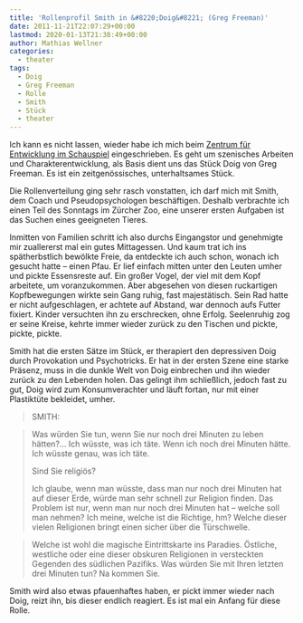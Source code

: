 ```yaml
---
title: 'Rollenprofil Smith in &#8220;Doig&#8221; (Greg Freeman)'
date: 2011-11-21T22:07:29+00:00
lastmod: 2020-01-13T21:38:49+00:00
author: Mathias Wellner
categories:
  - theater
tags:
  - Doig
  - Greg Freeman
  - Rolle
  - Smith
  - Stück
  - theater
---
```

Ich kann es nicht lassen, wieder habe ich mich beim [Zentrum für Entwicklung im Schauspiel](http://www.zes-info.ch/ZES/ZES.html) eingeschrieben. Es geht um szenisches Arbeiten und Charakterentwicklung, als Basis dient uns das Stück Doig von Greg Freeman. Es ist ein zeitgenössisches, unterhaltsames Stück. 

Die Rollenverteilung ging sehr rasch vonstatten, ich darf mich mit Smith, dem Coach und Pseudopsychologen beschäftigen. Deshalb verbrachte ich einen Teil des Sonntags im Zürcher Zoo, eine unserer ersten Aufgaben ist das Suchen eines geeigneten Tieres. 

Inmitten von Familien schritt ich also durchs Eingangstor und genehmigte mir zuallererst mal ein gutes Mittagessen. Und kaum trat ich ins spätherbstlich bewölkte Freie, da entdeckte ich auch schon, wonach ich gesucht hatte &ndash; einen Pfau. Er lief einfach mitten unter den Leuten umher und pickte Essensreste auf. Ein großer Vogel, der viel mit dem Kopf arbeitete, um voranzukommen. Aber abgesehen von diesen ruckartigen Kopfbewegungen wirkte sein Gang ruhig, fast majestätisch. Sein Rad hatte er nicht aufgeschlagen, er achtete auf Abstand, war dennoch aufs Futter fixiert. Kinder versuchten ihn zu erschrecken, ohne Erfolg. Seelenruhig zog er seine Kreise, kehrte immer wieder zurück zu den Tischen und pickte, pickte, pickte. 

Smith hat die ersten Sätze im Stück, er therapiert den depressiven Doig durch Provokation und Psychotricks. Er hat in der ersten Szene eine starke Präsenz, muss in die dunkle Welt von Doig einbrechen und ihn wieder zurück zu den Lebenden holen. Das gelingt ihm schließlich, jedoch fast zu gut, Doig wird zum Konsumverachter und läuft fortan, nur mit einer Plastiktüte bekleidet, umher. 

> SMITH:
  
> Was würden Sie tun, wenn Sie nur noch drei Minuten zu leben hätten?&#8230; Ich wüsste, was ich täte. Wenn ich noch drei Minuten hätte. Ich wüsste genau, was ich täte.
> 
> Sind Sie religiös?
> 
> Ich glaube, wenn man wüsste, dass man nur noch drei Minuten hat auf dieser Erde, würde man sehr schnell zur Religion finden. Das Problem ist nur, wenn man nur noch drei Minuten hat – welche soll man nehmen? Ich meine, welche ist die Richtige, hm? Welche dieser vielen Religionen bringt einen sicher über die Türschwelle.
  
> Welche ist wohl die magische Eintrittskarte ins Paradies. Östliche, westliche oder eine dieser obskuren Religionen in versteckten Gegenden des südlichen Pazifiks. Was würden Sie mit Ihren letzten drei Minuten tun? Na kommen Sie. 

Smith wird also etwas pfauenhaftes haben, er pickt immer wieder nach Doig, reizt ihn, bis dieser endlich reagiert. Es ist mal ein Anfang für diese Rolle.